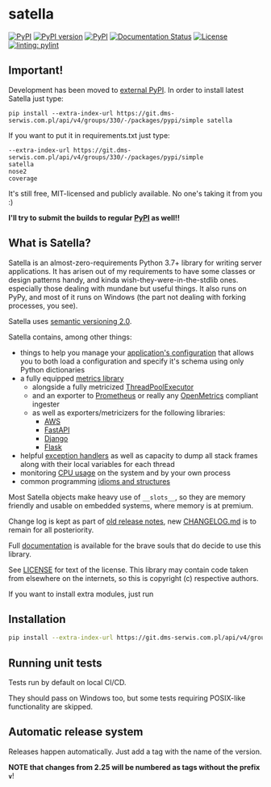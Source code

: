 satella
========
[![PyPI](https://img.shields.io/pypi/pyversions/satella.svg)](https://pypi.python.org/pypi/satella)
[![PyPI version](https://badge.fury.io/py/satella.svg)](https://badge.fury.io/py/satella)
[![PyPI](https://img.shields.io/pypi/implementation/satella.svg)](https://pypi.python.org/pypi/satella)
[![Documentation Status](https://readthedocs.org/projects/satella/badge/?version=latest)](http://satella.readthedocs.io/en/latest/?badge=latest)
[![License](https://img.shields.io/pypi/l/satella)](https://github.com/piotrmaslanka/satella)
[![linting: pylint](https://img.shields.io/badge/linting-pylint-yellowgreen)](https://github.com/pylint-dev/pylint)

Important!
----------

Development has been moved to [external PyPI](https://git.dms-serwis.com.pl/smokserwis/satella).
In order to install latest Satella just type:

```
pip install --extra-index-url https://git.dms-serwis.com.pl/api/v4/groups/330/-/packages/pypi/simple satella
```

If you want to put it in requirements.txt just type:

```
--extra-index-url https://git.dms-serwis.com.pl/api/v4/groups/330/-/packages/pypi/simple
satella
nose2
coverage
```

It's still free, MIT-licensed and publicly available. No one's taking it from you :)

**I'll try to submit the builds to regular [PyPI](https://pypi.org/project/satella/) as well!!**


What is Satella?
----------------

Satella is an almost-zero-requirements Python 3.7+ library for writing server applications. It has arisen out of my
requirements to have some classes or design patterns handy, and kinda wish-they-were-in-the-stdlib ones. especially
those dealing with mundane but useful things. It also runs on PyPy, and most of it runs on Windows (the part not dealing
with forking processes, you see).

Satella uses [semantic versioning 2.0](https://semver.org/spec/v2.0.0.html).

Satella contains, among other things:

* things to help you manage your [application's configuration](satella/configuration) that allows
    you to both load a configuration and specify it's schema using only
    Python dictionaries
* a fully equipped [metrics library](satella/instrumentation/metrics)
    * alongside a fully metricized [ThreadPoolExecutor](satella/instrumentation/metrics/structures/threadpool.py)
    * and an exporter to [Prometheus](satella/instrumentation/metrics/exporters/prometheus.py) or really any
      [OpenMetrics](https://github.com/OpenObservability/OpenMetrics/blob/main/specification/OpenMetrics.md) compliant
      ingester
    * as well as exporters/metricizers for the following libraries:
        * [AWS](https://github.com/piotrmaslanka/aws-satella)
        * [FastAPI](https://github.com/Dronehub/fastapi-satella-metrics)
        * [Django](https://github.com/piotrmaslanka/django-satella-metrics)
        * [Flask](https://github.com/piotrmaslanka/flask-satella-metrics)
* helpful [exception handlers](satella/exception_handling) as well as capacity to dump all stack frames
    along with their local variables for each thread
* monitoring [CPU usage](satella/instrumentation/cpu_time/collectors) on the system and by your own process
* common programming [idioms and structures](satella/coding)

Most Satella objects make heavy use of `__slots__`, so they are memory friendly and usable on embedded systems, where
memory is at premium.

Change log is kept as part of [old release notes](https://github.com/piotrmaslanka/satella/releases),
new [CHANGELOG.md](CHANGELOG.md) is to remain for all posteriority.

Full [documentation](http://smokserwis.docs.smok.co/satella)
is available for the brave souls that do decide to use this library.

See [LICENSE](LICENSE) for text of the license. This library may contain code taken from elsewhere on the internets, so
this is copyright (c) respective authors.

If you want to install extra modules, just run

Installation
------------

```bash
pip install --extra-index-url https://git.dms-serwis.com.pl/api/v4/groups/330/-/packages/pypi/simple satella
```

Running unit tests
------------------

Tests run by default on local CI/CD.

They should pass on Windows too, but some tests requiring POSIX-like functionality are skipped.

Automatic release system
------------------------

Releases happen automatically. Just add a tag with the name of the version.

**NOTE that changes from 2.25 will be numbered as tags without the prefix ```v```**!
